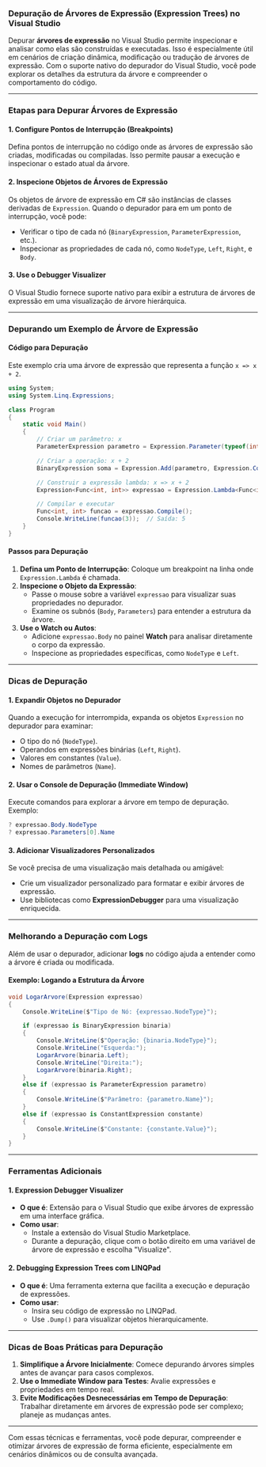 ### Depuração de Árvores de Expressão (Expression Trees) no Visual Studio

Depurar **árvores de expressão** no Visual Studio permite inspecionar e analisar como elas são construídas e executadas. Isso é especialmente útil em cenários de criação dinâmica, modificação ou tradução de árvores de expressão. Com o suporte nativo do depurador do Visual Studio, você pode explorar os detalhes da estrutura da árvore e compreender o comportamento do código.

---

### Etapas para Depurar Árvores de Expressão

#### 1. **Configure Pontos de Interrupção (Breakpoints)**
Defina pontos de interrupção no código onde as árvores de expressão são criadas, modificadas ou compiladas. Isso permite pausar a execução e inspecionar o estado atual da árvore.

#### 2. **Inspecione Objetos de Árvores de Expressão**
Os objetos de árvore de expressão em C# são instâncias de classes derivadas de `Expression`. Quando o depurador para em um ponto de interrupção, você pode:
- Verificar o tipo de cada nó (`BinaryExpression`, `ParameterExpression`, etc.).
- Inspecionar as propriedades de cada nó, como `NodeType`, `Left`, `Right`, e `Body`.

#### 3. **Use o Debugger Visualizer**
O Visual Studio fornece suporte nativo para exibir a estrutura de árvores de expressão em uma visualização de árvore hierárquica.

---

### Depurando um Exemplo de Árvore de Expressão

#### Código para Depuração
Este exemplo cria uma árvore de expressão que representa a função `x => x + 2`.

```csharp
using System;
using System.Linq.Expressions;

class Program
{
    static void Main()
    {
        // Criar um parâmetro: x
        ParameterExpression parametro = Expression.Parameter(typeof(int), "x");

        // Criar a operação: x + 2
        BinaryExpression soma = Expression.Add(parametro, Expression.Constant(2));

        // Construir a expressão lambda: x => x + 2
        Expression<Func<int, int>> expressao = Expression.Lambda<Func<int, int>>(soma, parametro);

        // Compilar e executar
        Func<int, int> funcao = expressao.Compile();
        Console.WriteLine(funcao(3));  // Saída: 5
    }
}
```

#### Passos para Depuração
1. **Defina um Ponto de Interrupção**: Coloque um breakpoint na linha onde `Expression.Lambda` é chamada.
2. **Inspecione o Objeto da Expressão**:
   - Passe o mouse sobre a variável `expressao` para visualizar suas propriedades no depurador.
   - Examine os subnós (`Body`, `Parameters`) para entender a estrutura da árvore.
3. **Use o Watch ou Autos**:
   - Adicione `expressao.Body` no painel **Watch** para analisar diretamente o corpo da expressão.
   - Inspecione as propriedades específicas, como `NodeType` e `Left`.

---

### Dicas de Depuração

#### 1. **Expandir Objetos no Depurador**
Quando a execução for interrompida, expanda os objetos `Expression` no depurador para examinar:
- O tipo do nó (`NodeType`).
- Operandos em expressões binárias (`Left`, `Right`).
- Valores em constantes (`Value`).
- Nomes de parâmetros (`Name`).

#### 2. **Usar o Console de Depuração (Immediate Window)**
Execute comandos para explorar a árvore em tempo de depuração. Exemplo:
```csharp
? expressao.Body.NodeType
? expressao.Parameters[0].Name
```

#### 3. **Adicionar Visualizadores Personalizados**
Se você precisa de uma visualização mais detalhada ou amigável:
- Crie um visualizador personalizado para formatar e exibir árvores de expressão.
- Use bibliotecas como **ExpressionDebugger** para uma visualização enriquecida.

---

### Melhorando a Depuração com Logs

Além de usar o depurador, adicionar **logs** no código ajuda a entender como a árvore é criada ou modificada.

#### Exemplo: Logando a Estrutura da Árvore
```csharp
void LogarArvore(Expression expressao)
{
    Console.WriteLine($"Tipo de Nó: {expressao.NodeType}");

    if (expressao is BinaryExpression binaria)
    {
        Console.WriteLine($"Operação: {binaria.NodeType}");
        Console.WriteLine("Esquerda:");
        LogarArvore(binaria.Left);
        Console.WriteLine("Direita:");
        LogarArvore(binaria.Right);
    }
    else if (expressao is ParameterExpression parametro)
    {
        Console.WriteLine($"Parâmetro: {parametro.Name}");
    }
    else if (expressao is ConstantExpression constante)
    {
        Console.WriteLine($"Constante: {constante.Value}");
    }
}
```

---

### Ferramentas Adicionais

#### 1. **Expression Debugger Visualizer**
- **O que é**: Extensão para o Visual Studio que exibe árvores de expressão em uma interface gráfica.
- **Como usar**:
  - Instale a extensão do Visual Studio Marketplace.
  - Durante a depuração, clique com o botão direito em uma variável de árvore de expressão e escolha "Visualize".

#### 2. **Debugging Expression Trees com LINQPad**
- **O que é**: Uma ferramenta externa que facilita a execução e depuração de expressões.
- **Como usar**:
  - Insira seu código de expressão no LINQPad.
  - Use `.Dump()` para visualizar objetos hierarquicamente.

---

### Dicas de Boas Práticas para Depuração

1. **Simplifique a Árvore Inicialmente**: Comece depurando árvores simples antes de avançar para casos complexos.
2. **Use o Immediate Window para Testes**: Avalie expressões e propriedades em tempo real.
3. **Evite Modificações Desnecessárias em Tempo de Depuração**: Trabalhar diretamente em árvores de expressão pode ser complexo; planeje as mudanças antes.

---

Com essas técnicas e ferramentas, você pode depurar, compreender e otimizar árvores de expressão de forma eficiente, especialmente em cenários dinâmicos ou de consulta avançada.